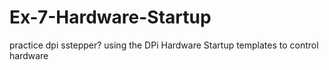 # Ex-7-Hardware-Startup
practice dpi sstepper?
using the DPi Hardware Startup templates to control hardware
